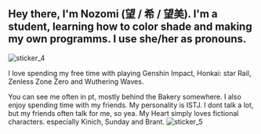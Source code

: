 ## Hey there, I'm Nozomi (望 / 希 / 望美). I'm a student, learning how to color shade and making my own programms. I use she/her as pronouns.
![sticker_4](https://github.com/user-attachments/assets/903f0571-fe29-4273-8f97-505715d322a0)

I love spending my free time with playing Genshin Impact, Honkai: star Rail, Zenless Zone Zero and Wuthering Waves.

You can see me often in pt, mostly behind the Bakery somewhere.
I also enjoy spending time with my friends. My personality is ISTJ. I dont talk a lot, but my friends often talk for me, so yea.
My Heart simply loves fictional characters. especially Kinich, Sunday and Brant.
![sticker_5](https://s3.getstickerpack.com/storage/uploads/sticker-pack/kinich-genshin-impact/sticker_1.png?5bd52bb23101f7b272aa35a6a468c0af)

<!--
**Chimaera-Alebriius/Chimaera-Alebriius** is a ✨ _special_ ✨ repository because its `README.md` (this file) appears on your GitHub profile.

Here are some ideas to get you started:

- 🔭 I’m currently working on ...
- 🌱 I’m currently learning ...
- 👯 I’m looking to collaborate on ...
- 🤔 I’m looking for help with ...
- 💬 Ask me about ...
- 📫 How to reach me: ...
- 😄 Pronouns: ...
- ⚡ Fun fact: ...
-->
